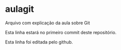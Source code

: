 # aulagit
Arquivo com explicação da aula sobre Git

Esta linha estará no primeiro commit deste repositório.

Esta linha foi editada pelo github.
